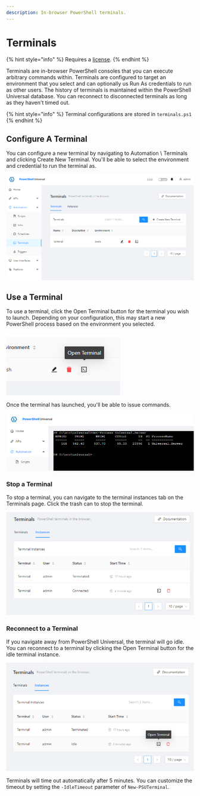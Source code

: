 ```yaml
---
description: In-browser PowerShell terminals.
---
```


# Terminals

{% hint style="info" %}
Requires a [license](https://ironmansoftware.com/pricing/powershell-universal).&#x20;
{% endhint %}

Terminals are in-browser PowerShell consoles that you can execute arbitrary commands within. Terminals are configured to target an environment that you select and can optionally us Run As credentials to run as other users. The history of terminals is maintained within the PowerShell Universal database. You can reconnect to disconnected terminals as long as they haven't timed out.&#x20;

{% hint style="info" %}
Terminal configurations are stored in `terminals.ps1`
{% endhint %}

## Configure A Terminal

You can configure a new terminal by navigating to Automation \ Terminals and clicking Create New Terminal. You'll be able to select the environment and credential to run the terminal as.&#x20;

![Terminals Page](<../.gitbook/assets/image (348) (1) (1).png>)

## Use a Terminal

To use a terminal, click the Open Terminal button for the terminal you wish to launch. Depending on your configuration, this may start a new PowerShell process based on the environment you selected.&#x20;

![Open Terminal](<../.gitbook/assets/image (427).png>)

Once the terminal has launched, you'll be able to issue commands.&#x20;

![Run Commands in a Terminal](<../.gitbook/assets/image (378).png>)

### Stop a Terminal&#x20;

To stop a terminal, you can navigate to the terminal instances tab on the Terminals page. Click the trash can to stop the terminal.&#x20;

![Stop a Terminal](<../.gitbook/assets/image (306).png>)

### Reconnect to a Terminal

If you navigate away from PowerShell Universal, the terminal will go idle. You can reconnect to a terminal by clicking the Open Terminal button for the idle terminal instance.&#x20;

![Reconnect to a Terminal](<../.gitbook/assets/image (400).png>)

Terminals will time out automatically after 5 minutes. You can customize the timeout by setting the `-IdleTimeout` parameter of `New-PSUTerminal`.
